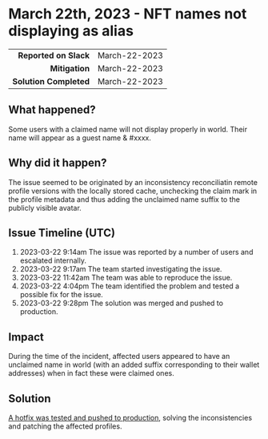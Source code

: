 # March 22th, 2023 - NFT names not displaying as alias

|                          |               |
| -----------------------: | :------------ |
| **Reported on Slack**    | March-22-2023 |
|           **Mitigation** | March-22-2023 |
|   **Solution Completed** | March-22-2023 |

## What happened?

Some users with a claimed name will not display properly in world. Their name will appear as a guest name & #xxxx.

## Why did it happen?

The issue seemed to be originated by an inconsistency reconciliatin remote profile versions with the locally stored cache, unchecking the claim mark in the profile metadata and thus adding the unclaimed name suffix to the publicly visible avatar.

## Issue Timeline (UTC)

1. 2023-03-22 9:14am The issue was reported by a number of users and escalated internally.
1. 2023-03-22 9:17am The team started investigating the issue.
1. 2023-03-22 11:42am The team was able to reproduce the issue.
1. 2023-03-22 4:04pm The team identified the problem and tested a possible fix for the issue.
1. 2023-03-22 9:28pm The solution was merged and pushed to production.

## Impact

During the time of the incident, affected users appeared to have an unclaimed name in world (with an added suffix corresponding to their wallet addresses) when in fact these were claimed ones.

## Solution

[A hotfix was tested and pushed to production](https://github.com/decentraland/unity-renderer/pull/4714), solving the inconsistencies and patching the affected profiles.

